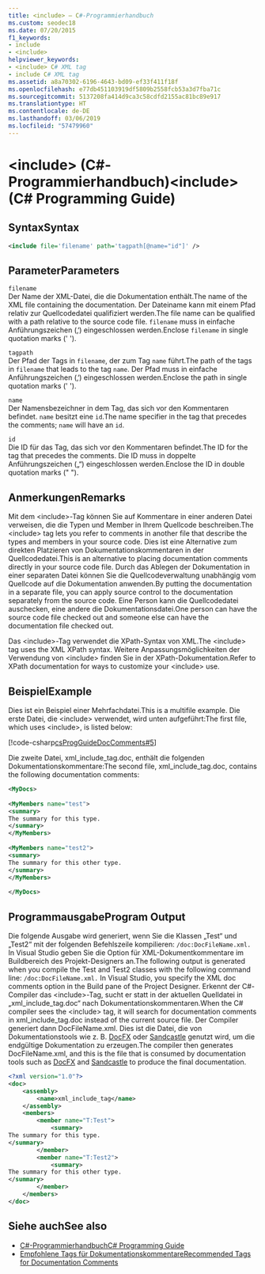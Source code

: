 ```yaml
---
title: <include> – C#-Programmierhandbuch
ms.custom: seodec18
ms.date: 07/20/2015
f1_keywords:
- include
- <include>
helpviewer_keywords:
- <include> C# XML tag
- include C# XML tag
ms.assetid: a8a70302-6196-4643-bd09-ef33f411f18f
ms.openlocfilehash: e77db451103919df5809b2558fcb53a3d7fba71c
ms.sourcegitcommit: 5137208fa414d9ca3c58cdfd2155ac81bc89e917
ms.translationtype: HT
ms.contentlocale: de-DE
ms.lasthandoff: 03/06/2019
ms.locfileid: "57479960"
---
```

# <a name="include-c-programming-guide"></a><span data-ttu-id="25c55-102">\<include> (C#-Programmierhandbuch)</span><span class="sxs-lookup"><span data-stu-id="25c55-102">\<include> (C# Programming Guide)</span></span>
## <a name="syntax"></a><span data-ttu-id="25c55-103">Syntax</span><span class="sxs-lookup"><span data-stu-id="25c55-103">Syntax</span></span>  
  
```xml  
<include file='filename' path='tagpath[@name="id"]' />  
```  
  
## <a name="parameters"></a><span data-ttu-id="25c55-104">Parameter</span><span class="sxs-lookup"><span data-stu-id="25c55-104">Parameters</span></span>  
 `filename`  
 <span data-ttu-id="25c55-105">Der Name der XML-Datei, die die Dokumentation enthält.</span><span class="sxs-lookup"><span data-stu-id="25c55-105">The name of the XML file containing the documentation.</span></span> <span data-ttu-id="25c55-106">Der Dateiname kann mit einem Pfad relativ zur Quellcodedatei qualifiziert werden.</span><span class="sxs-lookup"><span data-stu-id="25c55-106">The file name can be qualified with a path relative to the source code file.</span></span> <span data-ttu-id="25c55-107">`filename` muss in einfache Anführungszeichen (‚‘) eingeschlossen werden.</span><span class="sxs-lookup"><span data-stu-id="25c55-107">Enclose `filename` in single quotation marks (' ').</span></span>  
  
 `tagpath`  
 <span data-ttu-id="25c55-108">Der Pfad der Tags in `filename`, der zum Tag `name` führt.</span><span class="sxs-lookup"><span data-stu-id="25c55-108">The path of the tags in `filename` that leads to the tag `name`.</span></span> <span data-ttu-id="25c55-109">Der Pfad muss in einfache Anführungszeichen (‚‘) eingeschlossen werden.</span><span class="sxs-lookup"><span data-stu-id="25c55-109">Enclose the path in single quotation marks (' ').</span></span>  
  
 `name`  
 <span data-ttu-id="25c55-110">Der Namensbezeichner in dem Tag, das sich vor den Kommentaren befindet. `name` besitzt eine `id`.</span><span class="sxs-lookup"><span data-stu-id="25c55-110">The name specifier in the tag that precedes the comments; `name` will have an `id`.</span></span>  
  
 `id`  
 <span data-ttu-id="25c55-111">Die ID für das Tag, das sich vor den Kommentaren befindet.</span><span class="sxs-lookup"><span data-stu-id="25c55-111">The ID for the tag that precedes the comments.</span></span> <span data-ttu-id="25c55-112">Die ID muss in doppelte Anführungszeichen („“) eingeschlossen werden.</span><span class="sxs-lookup"><span data-stu-id="25c55-112">Enclose the ID in double quotation marks (" ").</span></span>  
  
## <a name="remarks"></a><span data-ttu-id="25c55-113">Anmerkungen</span><span class="sxs-lookup"><span data-stu-id="25c55-113">Remarks</span></span>  
 <span data-ttu-id="25c55-114">Mit dem \<include>-Tag können Sie auf Kommentare in einer anderen Datei verweisen, die die Typen und Member in Ihrem Quellcode beschreiben.</span><span class="sxs-lookup"><span data-stu-id="25c55-114">The \<include> tag lets you refer to comments in another file that describe the types and members in your source code.</span></span> <span data-ttu-id="25c55-115">Dies ist eine Alternative zum direkten Platzieren von Dokumentationskommentaren in der Quellcodedatei.</span><span class="sxs-lookup"><span data-stu-id="25c55-115">This is an alternative to placing documentation comments directly in your source code file.</span></span> <span data-ttu-id="25c55-116">Durch das Ablegen der Dokumentation in einer separaten Datei können Sie die Quellcodeverwaltung unabhängig vom Quellcode auf die Dokumentation anwenden.</span><span class="sxs-lookup"><span data-stu-id="25c55-116">By putting the documentation in a separate file, you can apply source control to the documentation separately from the source code.</span></span> <span data-ttu-id="25c55-117">Eine Person kann die Quellcodedatei auschecken, eine andere die Dokumentationsdatei.</span><span class="sxs-lookup"><span data-stu-id="25c55-117">One person can have the source code file checked out and someone else can have the documentation file checked out.</span></span>  
  
 <span data-ttu-id="25c55-118">Das \<include>-Tag verwendet die XPath-Syntax von XML.</span><span class="sxs-lookup"><span data-stu-id="25c55-118">The \<include> tag uses the XML XPath syntax.</span></span> <span data-ttu-id="25c55-119">Weitere Anpassungsmöglichkeiten der Verwendung von \<include> finden Sie in der XPath-Dokumentation.</span><span class="sxs-lookup"><span data-stu-id="25c55-119">Refer to XPath documentation for ways to customize your \<include> use.</span></span>  
  
## <a name="example"></a><span data-ttu-id="25c55-120">Beispiel</span><span class="sxs-lookup"><span data-stu-id="25c55-120">Example</span></span>  
 <span data-ttu-id="25c55-121">Dies ist ein Beispiel einer Mehrfachdatei.</span><span class="sxs-lookup"><span data-stu-id="25c55-121">This is a multifile example.</span></span> <span data-ttu-id="25c55-122">Die erste Datei, die \<include> verwendet, wird unten aufgeführt:</span><span class="sxs-lookup"><span data-stu-id="25c55-122">The first file, which uses \<include>, is listed below:</span></span>  
  
 [!code-csharp[csProgGuideDocComments#5](~/samples/snippets/csharp/VS_Snippets_VBCSharp/csProgGuideDocComments/CS/DocComments.cs#5)]  
  
 <span data-ttu-id="25c55-123">Die zweite Datei, xml_include_tag.doc, enthält die folgenden Dokumentationskommentare:</span><span class="sxs-lookup"><span data-stu-id="25c55-123">The second file, xml_include_tag.doc, contains the following documentation comments:</span></span>  
  
```xml  
<MyDocs>  
  
<MyMembers name="test">  
<summary>  
The summary for this type.  
</summary>  
</MyMembers>  
  
<MyMembers name="test2">  
<summary>  
The summary for this other type.  
</summary>  
</MyMembers>  
  
</MyDocs>  
```  
  
## <a name="program-output"></a><span data-ttu-id="25c55-124">Programmausgabe</span><span class="sxs-lookup"><span data-stu-id="25c55-124">Program Output</span></span>  
 <span data-ttu-id="25c55-125">Die folgende Ausgabe wird generiert, wenn Sie die Klassen „Test“ und „Test2“ mit der folgenden Befehlszeile kompilieren: `/doc:DocFileName.xml.` In Visual Studio geben Sie die Option für XML-Dokumentkommentare im Buildbereich des Projekt-Designers an.</span><span class="sxs-lookup"><span data-stu-id="25c55-125">The following output is generated when you compile the Test and Test2 classes with the following command line: `/doc:DocFileName.xml.` In Visual Studio, you specify the XML doc comments option in the Build pane of the Project Designer.</span></span> <span data-ttu-id="25c55-126">Erkennt der C#-Compiler das \<include>-Tag, sucht er statt in der aktuellen Quelldatei in „xml_include_tag.doc“ nach Dokumentationskommentaren.</span><span class="sxs-lookup"><span data-stu-id="25c55-126">When the C# compiler sees the \<include> tag, it will search for documentation comments in xml_include_tag.doc instead of the current source file.</span></span> <span data-ttu-id="25c55-127">Der Compiler generiert dann DocFileName.xml. Dies ist die Datei, die von Dokumentationstools wie z. B. [DocFX](https://dotnet.github.io/docfx/) oder [Sandcastle](https://github.com/EWSoftware/SHFB) genutzt wird, um die endgültige Dokumentation zu erzeugen.</span><span class="sxs-lookup"><span data-stu-id="25c55-127">The compiler then generates DocFileName.xml, and this is the file that is consumed by documentation tools such as [DocFX](https://dotnet.github.io/docfx/) and [Sandcastle](https://github.com/EWSoftware/SHFB) to produce the final documentation.</span></span>  
  
```xml  
<?xml version="1.0"?>   
<doc>   
    <assembly>   
        <name>xml_include_tag</name>   
    </assembly>   
    <members>   
        <member name="T:Test">   
            <summary>   
The summary for this type.   
</summary>   
        </member>   
        <member name="T:Test2">   
            <summary>   
The summary for this other type.   
</summary>   
        </member>   
    </members>   
</doc>   
```  
  
## <a name="see-also"></a><span data-ttu-id="25c55-128">Siehe auch</span><span class="sxs-lookup"><span data-stu-id="25c55-128">See also</span></span>

- [<span data-ttu-id="25c55-129">C#-Programmierhandbuch</span><span class="sxs-lookup"><span data-stu-id="25c55-129">C# Programming Guide</span></span>](../../../csharp/programming-guide/index.md)
- [<span data-ttu-id="25c55-130">Empfohlene Tags für Dokumentationskommentare</span><span class="sxs-lookup"><span data-stu-id="25c55-130">Recommended Tags for Documentation Comments</span></span>](../../../csharp/programming-guide/xmldoc/recommended-tags-for-documentation-comments.md)
